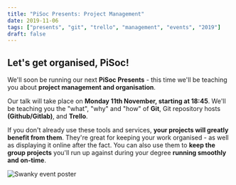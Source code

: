 ```yaml
---
title: "PiSoc Presents: Project Management"
date: 2019-11-06
tags: ["presents", "git", "trello", "management", "events", "2019"]
draft: false
---
```


## Let's get organised, PiSoc!

We'll soon be running our next **PiSoc Presents** - this time we'll be teaching you about **project management and organisation**.

Our talk will take place on **Monday 11th November, starting at 18:45**. We'll be teaching you the "what", "why" and "how" of **Git**, Git repository hosts **(Github/Gitlab)**, and **Trello**.

If you don't already use these tools and services, **your projects will greatly benefit from them**. They're great for keeping your work organised - as well as displaying it online after the fact. You can also use them to **keep the group projects** you'll run up against during your degree **running smoothly and on-time**.




![Swanky event poster](/img/2019/project-management.png "Linux101 talk and Install Party poster")




